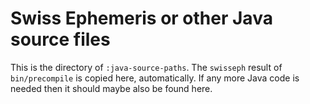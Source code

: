# Swiss Ephemeris or other Java source files

This is the directory of `:java-source-paths`.
The `swisseph` result of `bin/precompile` is copied here, automatically.
If any more Java code is needed then it should maybe also be found here.
